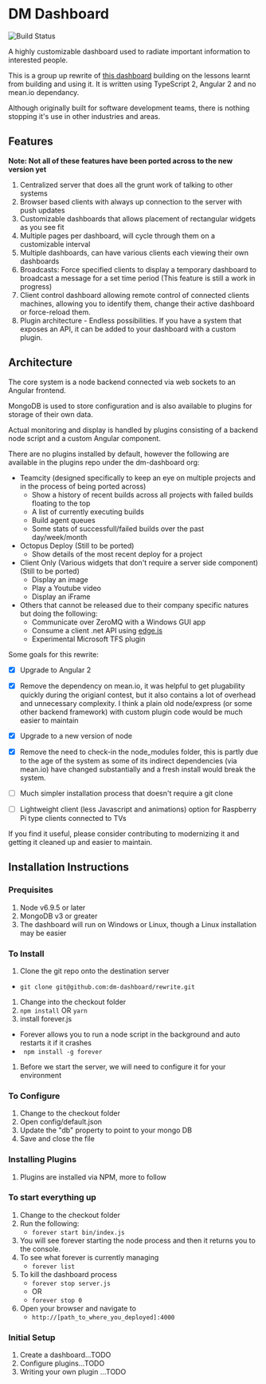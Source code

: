 # DM Dashboard

![Build Status](https://circleci.com/gh/dm-dashboard/rewrite.png?style=shield)

A highly customizable dashboard used to radiate important information to interested people.

This is a group up rewrite of [this dashboard](https://github.com/dm-dashboard/dashboard) building on the lessons learnt from building and using it. It is written using TypeScript 2, Angular 2 and no mean.io dependancy.

Although originally built for software development teams, there is nothing stopping it's use in other industries and areas.

## Features 
**Note: Not all of these features have been ported across to the new version yet**

1. Centralized server that does all the grunt work of talking to other systems
2. Browser based clients with always up connection to the server with push updates
2. Customizable dashboards that allows placement of rectangular widgets as you see fit
2. Multiple pages per dashboard, will cycle through them on a customizable interval
3. Multiple dashboards, can have various clients each viewing their own dashboards
4. Broadcasts: Force specified clients to display a temporary dashboard to broadcast a message for a set time period (This feature is still a work in progress)
5. Client control dashboard allowing remote control of connected clients machines, allowing you to identify them, change their active dashboard or force-reload them.
6. Plugin architecture - Endless possibilities. If you have a system that exposes an API, it can be added to your dashboard with a custom plugin.

## Architecture

The core system is a node backend connected via web sockets to an Angular frontend. 

MongoDB is used to store configuration and is also available to plugins for storage of their own data.

Actual monitoring and display is handled by plugins consisting of a backend node script and a custom Angular component.

There are no plugins installed by default, however the following are available in the plugins repo under the dm-dashboard org:
* Teamcity (designed specifically to keep an eye on multiple projects and in the process of being ported across)
    * Show a history of recent builds across all projects with failed builds floating to the top
    * A list of currently executing builds
    * Build agent queues
    * Some stats of successfull/failed builds over the past day/week/month
* Octopus Deploy (Still to be ported)
    * Show details of the most recent deploy for a project
* Client Only (Various widgets that don't require a server side component)  (Still to be ported)
    *  Display an image
    *  Play a Youtube video
    *  Display an iFrame
*  Others that cannot be released due to their company specific natures but doing the following:
    * Communicate over ZeroMQ with a Windows GUI app
    * Consume a client .net API using [edge.js](http://tjanczuk.github.io/edge/)
    * Experimental Microsoft TFS plugin

Some goals for this rewrite:

- [X] Upgrade to Angular 2
- [X] Remove the dependency on mean.io, it was helpful to get plugability quickly during the origianl contest, but it also contains a lot of overhead and unnecessary complexity. I think a plain old node/express (or some other backend framework) with custom plugin code would be much easier to maintain
- [X] Upgrade to a new version of node
- [X] Remove the need to check-in the node_modules folder, this is partly due to the age of the system as some of its indirect dependencies (via mean.io) have changed substantially and a fresh install would break the system.
- [ ] Much simpler installation process that doesn't require a git clone
- [ ] Lightweight client (less Javascript and animations) option for Raspberry Pi type clients connected to TVs 


If you find it useful, please consider contributing to modernizing it and getting it cleaned up and easier to maintain.

## Installation Instructions

### Prequisites
1. Node v6.9.5 or later
1. MongoDB v3 or greater
1. The dashboard will run on Windows or Linux, though a Linux installation may be easier

### To Install
1. Clone the git repo onto the destination server
  * ``` git clone git@github.com:dm-dashboard/rewrite.git ```
1. Change into the checkout folder
1. ```npm install``` OR ```yarn```
1. install forever.js
  * Forever allows you to run a node script in the background and auto restarts it if it crashes
  * ``` npm install -g forever```
1. Before we start the server, we will need to configure it for your environment

### To Configure
1. Change to the checkout folder
1. Open config/default.json
  1. Update the "db" property to point to your mongo DB
  1. Save and close the file

### Installing Plugins
1. Plugins are installed via NPM, more to follow
  
### To start everything up
1. Change to the checkout folder
1. Run the following:
    * ```forever start bin/index.js``` 
1. You will see forever starting the node process and then it returns you to the console.
1. To see what forever is currently managing
    * ```forever list```
1. To kill the dashboard process
    * ```forever stop server.js```
    * OR
    * ```forever stop 0```  
1. Open your browser and navigate to 
    * ```http://[path_to_where_you_deployed]:4000```     
  
### Initial Setup
1. Create a dashboard...TODO
1. Configure plugins...TODO
2. Writing your own plugin ...TODO

